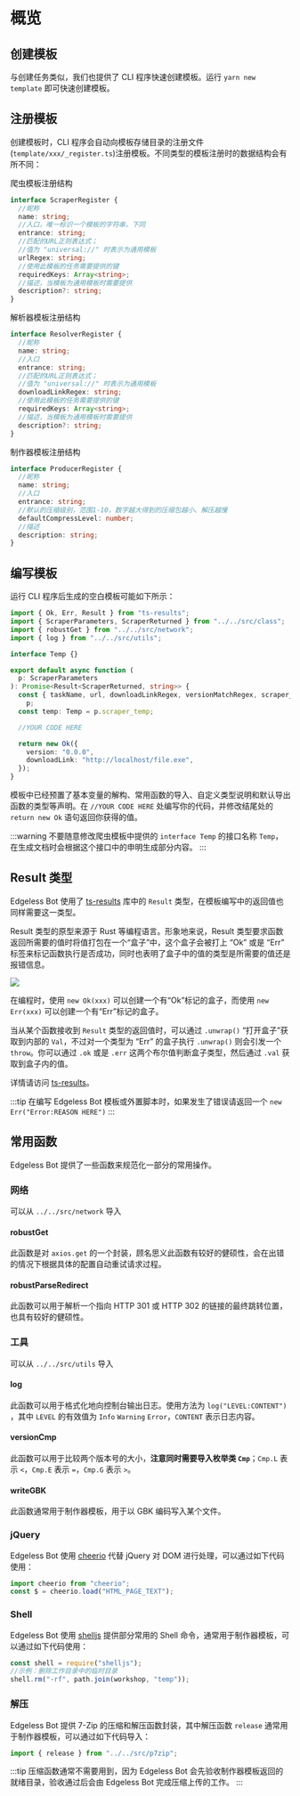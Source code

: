 # 概览

## 创建模板

与创建任务类似，我们也提供了 CLI 程序快速创建模板。运行 `yarn new template` 即可快速创建模板。

## 注册模板

创建模板时，CLI 程序会自动向模板存储目录的注册文件(`template/xxx/_register.ts`)注册模板。不同类型的模板注册时的数据结构会有所不同：

爬虫模板注册结构

```typescript
interface ScraperRegister {
  //昵称
  name: string;
  //入口，唯一标识一个模板的字符串，下同
  entrance: string;
  //匹配的URL正则表达式；
  //值为 "universal://" 时表示为通用模板
  urlRegex: string;
  //使用此模板的任务需要提供的键
  requiredKeys: Array<string>;
  //描述，当模板为通用模板时需要提供
  description?: string;
}
```

解析器模板注册结构

```typescript
interface ResolverRegister {
  //昵称
  name: string;
  //入口
  entrance: string;
  //匹配的URL正则表达式；
  //值为 "universal://" 时表示为通用模板
  downloadLinkRegex: string;
  //使用此模板的任务需要提供的键
  requiredKeys: Array<string>;
  //描述，当模板为通用模板时需要提供
  description?: string;
}
```

制作器模板注册结构

```typescript
interface ProducerRegister {
  //昵称
  name: string;
  //入口
  entrance: string;
  //默认的压缩级别，范围1-10，数字越大得到的压缩包越小、解压越慢
  defaultCompressLevel: number;
  //描述
  description: string;
}
```

## 编写模板

运行 CLI 程序后生成的空白模板可能如下所示：

```typescript
import { Ok, Err, Result } from "ts-results";
import { ScraperParameters, ScraperReturned } from "../../src/class";
import { robustGet } from "../../src/network";
import { log } from "../../src/utils";

interface Temp {}

export default async function (
  p: ScraperParameters
): Promise<Result<ScraperReturned, string>> {
  const { taskName, url, downloadLinkRegex, versionMatchRegex, scraper_temp } =
    p;
  const temp: Temp = p.scraper_temp;

  //YOUR CODE HERE

  return new Ok({
    version: "0.0.0",
    downloadLink: "http://localhost/file.exe",
  });
}
```

模板中已经预置了基本变量的解构、常用函数的导入、自定义类型说明和默认导出函数的类型等声明。在 `//YOUR CODE HERE` 处编写你的代码，并修改结尾处的 `return new Ok` 语句返回你获得的值。

:::warning
不要随意修改爬虫模板中提供的 `interface Temp` 的接口名称 `Temp`，在生成文档时会根据这个接口中的申明生成部分内容。
:::

## Result 类型

Edgeless Bot 使用了 [ts-results](https://www.npmjs.com/package/ts-results) 库中的 `Result` 类型，在模板编写中的返回值也同样需要这一类型。

Result 类型的原型来源于 Rust 等编程语言。形象地来说，Result 类型要求函数返回所需要的值时将值打包在一个“盒子”中，这个盒子会被打上 “Ok” 或是 “Err”
标签来标记函数执行是否成功，同时也表明了盒子中的值的类型是所需要的值还是报错信息。

![](https://pineapple.edgeless.top/picbed/bot/result.png)

在编程时，使用 `new Ok(xxx)` 可以创建一个有“Ok”标记的盒子，而使用 `new Err(xxx)` 可以创建一个有“Err”标记的盒子。

当从某个函数接收到 `Result` 类型的返回值时，可以通过 `.unwrap()`
“打开盒子”获取到内部的 `Val`，不过对一个类型为 “Err” 的盒子执行 `.unwrap()` 则会引发一个 `throw`。你可以通过 `.ok` 或是 `.err` 这两个布尔值判断盒子类型，然后通过 `.val` 获取到盒子内的值。

详情请访问 [ts-results](https://github.com/vultix/ts-results)。

:::tip
在编写 Edgeless Bot 模板或外置脚本时，如果发生了错误请返回一个 `new Err("Error:REASON HERE")`
:::

## 常用函数

Edgeless Bot 提供了一些函数来规范化一部分的常用操作。

### 网络

可以从 `../../src/network` 导入

#### robustGet

此函数是对 `axios.get` 的一个封装，顾名思义此函数有较好的健硕性，会在出错的情况下根据具体的配置自动重试请求过程。

#### robustParseRedirect

此函数可以用于解析一个指向 HTTP 301 或 HTTP 302 的链接的最终跳转位置，也具有较好的健硕性。

### 工具

可以从 `../../src/utils` 导入

#### log

此函数可以用于格式化地向控制台输出日志。使用方法为 `log("LEVEL:CONTENT")` ，其中 `LEVEL` 的有效值为 `Info` `Warning` `Error`，`CONTENT` 表示日志内容。

#### versionCmp

此函数可以用于比较两个版本号的大小，**注意同时需要导入枚举类 `Cmp`**；`Cmp.L` 表示 `<`，`Cmp.E` 表示 `=`，`Cmp.G` 表示 `>`。

#### writeGBK

此函数通常用于制作器模板，用于以 GBK 编码写入某个文件。

### jQuery

Edgeless Bot 使用 [cheerio](https://github.com/cheeriojs/cheerio) 代替 jQuery 对 DOM 进行处理，可以通过如下代码使用：

```typescript
import cheerio from "cheerio";
const $ = cheerio.load("HTML_PAGE_TEXT");
```

### Shell

Edgeless Bot 使用 [shelljs](https://github.com/shelljs/shelljs) 提供部分常用的 Shell 命令，通常用于制作器模板，可以通过如下代码使用：

```typescript
const shell = require("shelljs");
//示例：删除工作目录中的临时目录
shell.rm("-rf", path.join(workshop, "temp"));
```

### 解压

Edgeless Bot 提供 7-Zip 的压缩和解压函数封装，其中解压函数 `release` 通常用于制作器模板，可以通过如下代码导入：

```typescript
import { release } from "../../src/p7zip";
```

:::tip
压缩函数通常不需要用到，因为 Edgeless Bot 会先验收制作器模板返回的就绪目录，验收通过后会由 Edgeless Bot 完成压缩上传的工作。
:::
